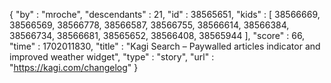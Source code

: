 {
  "by" : "mroche",
  "descendants" : 21,
  "id" : 38565651,
  "kids" : [ 38566669, 38566569, 38566778, 38566587, 38566755, 38566614, 38566384, 38566734, 38566681, 38565652, 38566408, 38565944 ],
  "score" : 66,
  "time" : 1702011830,
  "title" : "Kagi Search – Paywalled articles indicator and improved weather widget",
  "type" : "story",
  "url" : "https://kagi.com/changelog"
}
